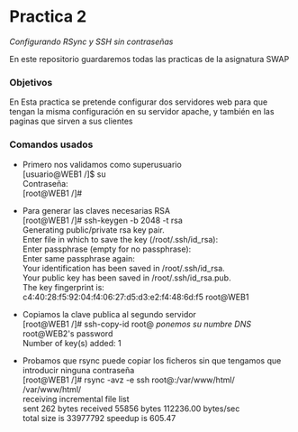Practica 2
==========
*Configurando RSync y SSH sin contraseñas*

En este repositorio guardaremos todas las practicas de la asignatura SWAP

### Objetivos
En Esta practica se pretende configurar dos servidores web para que tengan la misma configuración en su servidor apache, y también en las paginas que sirven a sus clientes

### Comandos usados
* Primero nos validamos como superusuario <br />
[usuario@WEB1 /]$ su<br />
Contraseña: <br />
[root@WEB1 /]# <br />

* Para generar las claves necesarias RSA <br />
[root@WEB1 /]# ssh-keygen -b 2048 -t rsa <br />
Generating public/private rsa key pair. <br />
Enter file in which to save the key (/root/.ssh/id_rsa):<br />
Enter passphrase (empty for no passphrase): <br />
Enter same passphrase again: <br />
Your identification has been saved in /root/.ssh/id_rsa. <br />
Your public key has been saved in /root/.ssh/id_rsa.pub. <br />
The key fingerprint is: <br />
c4:40:28:f5:92:04:f4:06:27:d5:d3:e2:f4:48:6d:f5 root@WEB1 <br />

* Copiamos la clave publica al segundo servidor <br />
[root@WEB1 /]# ssh-copy-id root@<WEB2> *ponemos su numbre DNS* <br />
root@WEB2's password  <br />
Number of key(s) added: 1 <br />

* Probamos que rsync puede copiar los ficheros sin que tengamos que introducir ninguna contraseña <br />
[root@WEB1 /]# rsync -avz -e ssh root@<WEB2>:/var/www/html/ /var/www/html/ <br />
receiving incremental file list <br />
sent 262 bytes  received 55856 bytes  112236.00 bytes/sec <br />
total size is 33977792  speedup is 605.47 <br />

<!--
![Imagen de Prueba](/resources/prueba.jpg = 100x50)
-->